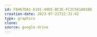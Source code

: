 ```yaml
---
id: F8467DA1-6101-49D5-BC3E-FC2C581A018D
creation-date: 2023-07-21T22:31:42 
type: graphics
clone: 
source: google-drive
---
```



